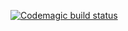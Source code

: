 [![Codemagic build status](https://api.codemagic.io/apps/619588a01f2651d70e8c328f/619588a01f2651d70e8c328e/status_badge.svg)](https://codemagic.io/apps/619588a01f2651d70e8c328f/619588a01f2651d70e8c328e/latest_build)
